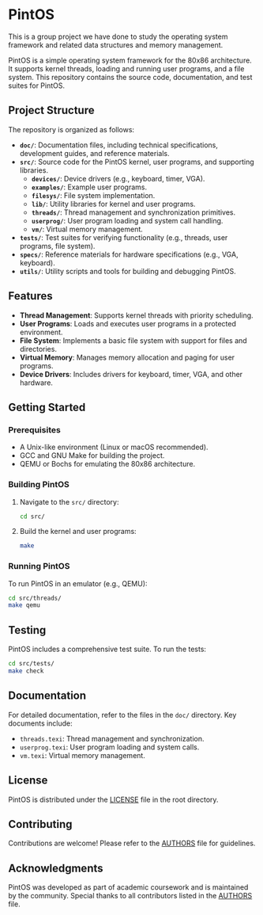 # PintOS

This is a group project we have done to study the operating system framework and related data structures and memory management.

PintOS is a simple operating system framework for the 80x86 architecture. It supports kernel threads, loading and running user programs, and a file system. This repository contains the source code, documentation, and test suites for PintOS.

## Project Structure

The repository is organized as follows:

- **`doc/`**: Documentation files, including technical specifications, development guides, and reference materials.
- **`src/`**: Source code for the PintOS kernel, user programs, and supporting libraries.
  - **`devices/`**: Device drivers (e.g., keyboard, timer, VGA).
  - **`examples/`**: Example user programs.
  - **`filesys/`**: File system implementation.
  - **`lib/`**: Utility libraries for kernel and user programs.
  - **`threads/`**: Thread management and synchronization primitives.
  - **`userprog/`**: User program loading and system call handling.
  - **`vm/`**: Virtual memory management.
- **`tests/`**: Test suites for verifying functionality (e.g., threads, user programs, file system).
- **`specs/`**: Reference materials for hardware specifications (e.g., VGA, keyboard).
- **`utils/`**: Utility scripts and tools for building and debugging PintOS.

## Features

- **Thread Management**: Supports kernel threads with priority scheduling.
- **User Programs**: Loads and executes user programs in a protected environment.
- **File System**: Implements a basic file system with support for files and directories.
- **Virtual Memory**: Manages memory allocation and paging for user programs.
- **Device Drivers**: Includes drivers for keyboard, timer, VGA, and other hardware.

## Getting Started

### Prerequisites

- A Unix-like environment (Linux or macOS recommended).
- GCC and GNU Make for building the project.
- QEMU or Bochs for emulating the 80x86 architecture.

### Building PintOS

1. Navigate to the `src/` directory:
   ```bash
   cd src/
   ```
2. Build the kernel and user programs:
   ```bash
   make
   ```

### Running PintOS

To run PintOS in an emulator (e.g., QEMU):
```bash
cd src/threads/
make qemu
```

## Testing

PintOS includes a comprehensive test suite. To run the tests:
```bash
cd src/tests/
make check
```

## Documentation

For detailed documentation, refer to the files in the `doc/` directory. Key documents include:
- `threads.texi`: Thread management and synchronization.
- `userprog.texi`: User program loading and system calls.
- `vm.texi`: Virtual memory management.

## License

PintOS is distributed under the [LICENSE](LICENSE) file in the root directory.

## Contributing

Contributions are welcome! Please refer to the [AUTHORS](AUTHORS) file for guidelines.

## Acknowledgments

PintOS was developed as part of academic coursework and is maintained by the community. Special thanks to all contributors listed in the [AUTHORS](AUTHORS) file.
